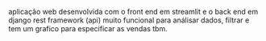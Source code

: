 aplicação web desenvolvida com o front end em streamlit e o back end em django rest framework (api) muito funcional para análisar dados, filtrar e tem um grafico para especificar as vendas tbm. 
